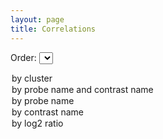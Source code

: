 ```yaml
---
layout: page
title: Correlations
---
```


<meta charset="utf-8">

<style>
  /* disable text selection */
  svg *::selection {
     background : transparent;
  }
  
  svg *::-moz-selection {
     background:transparent;
  } 
  
  svg *::-webkit-selection {
     background:transparent;
  }
  rect.selection {
    stroke          : #333;
    stroke-dasharray: 4px;
    stroke-opacity  : 0.5;
    fill            : transparent;
  }
  
  rect.cell-border {
    stroke: #eee;
    stroke-width:0.3px;   
  }
  
  rect.cell-selected {
    stroke: rgb(51,102,153);
    stroke-width:0.5px;   
  }
  
  rect.cell-hover {
    stroke: #F00;
    stroke-width:0.3px;   
  }
  
  text.mono {
    font-size: 9pt;
    font-family: Consolas, courier;
    fill: #aaa;
  }
  
  text.text-selected {
    fill: #000;
  }
  
  text.text-highlight {
    fill: #c00;
  }
  text.text-hover {
    fill: #00C;
  }
  #tooltip {
    position: absolute;
    width: 200px;
    height: auto;
    padding: 10px;
    background-color: white;
    -webkit-border-radius: 10px;
    -moz-border-radius: 10px;
    border-radius: 10px;
    -webkit-box-shadow: 4px 4px 10px rgba(0, 0, 0, 0.4);
    -moz-box-shadow: 4px 4px 10px rgba(0, 0, 0, 0.4);
    box-shadow: 4px 4px 10px rgba(0, 0, 0, 0.4);
    pointer-events: none;
  }
  
  #tooltip.hidden {
    display: none;
  }
  
  #tooltip p {
    margin: 0;
    font-family: sans-serif;
    font-size: 12px;
    line-height: 20px;
  }
</style>
</head>

<div id="tooltip" class="hidden">
  <p><span id="value"></p>
</div>

<script src="http://d3js.org/d3.v3.min.js"></script>
Order: 
  <select id="order">
  <option value="hclust">by cluster</option>
  <option value="probecontrast">by probe name and contrast name</option>
  <option value="probe">by probe name</option>
  <option value="contrast">by contrast name</option>
  <option value="custom">by log2 ratio</option>
  </select>
  </select>
<div id="chart" style='overflow:auto; width:960px; height:480px;'></div>

<script type="text/javascript">
var margin = { top: 150, right: 10, bottom: 50, left: 100 },
  cellSize=12;
  col_number=60;
  row_number=50;
  width = cellSize*col_number, // - margin.left - margin.right,
  height = cellSize*row_number , // - margin.top - margin.bottom,
  //gridSize = Math.floor(width / 24),
  legendElementWidth = cellSize*2.5,
  colorBuckets = 21,
  colors = ['#005824','#1A693B','#347B53','#4F8D6B','#699F83','#83B09B','#9EC2B3','#B8D4CB','#D2E6E3','#EDF8FB','#FFFFFF','#F1EEF6','#E6D3E1','#DBB9CD','#D19EB9','#C684A4','#BB6990','#B14F7C','#A63467','#9B1A53','#91003F'];
  hcrow = [49,11,30,4,18,6,12,20,19,33,32,26,44,35,38,3,23,41,22,10,2,15,16,36,8,25,29,7,27,34,48,31,45,43,14,9,39,1,37,47,42,21,40,5,28,46,50,17,24,13], // change to gene name or probe id
  hccol = [6,5,41,12,42,21,58,56,14,16,43,15,17,46,47,48,54,49,37,38,25,22,7,8,2,45,9,20,24,44,23,19,13,40,11,1,39,53,10,52,3,26,27,60,50,51,59,18,31,32,30,4,55,28,29,57,36,34,33,35], // change to gene name or probe id
  rowLabel = ['1759080_s_at','1759302_s_at','1759502_s_at','1759540_s_at','1759781_s_at','1759828_s_at','1759829_s_at','1759906_s_at','1760088_s_at','1760164_s_at','1760453_s_at','1760516_s_at','1760594_s_at','1760894_s_at','1760951_s_at','1761030_s_at','1761128_at','1761145_s_at','1761160_s_at','1761189_s_at','1761222_s_at','1761245_s_at','1761277_s_at','1761434_s_at','1761553_s_at','1761620_s_at','1761873_s_at','1761884_s_at','1761944_s_at','1762105_s_at','1762118_s_at','1762151_s_at','1762388_s_at','1762401_s_at','1762633_s_at','1762701_s_at','1762787_s_at','1762819_s_at','1762880_s_at','1762945_s_at','1762983_s_at','1763132_s_at','1763138_s_at','1763146_s_at','1763198_s_at','1763383_at','1763410_s_at','1763426_s_at','1763490_s_at','1763491_s_at'], // change to gene name or probe id
  colLabel = ['con1027','con1028','con1029','con103','con1030','con1031','con1032','con1033','con1034','con1035','con1036','con1037','con1038','con1039','con1040','con1041','con108','con109','con110','con111','con112','con125','con126','con127','con128','con129','con130','con131','con132','con133','con134','con135','con136','con137','con138','con139','con14','con15','con150','con151','con152','con153','con16','con17','con174','con184','con185','con186','con187','con188','con189','con191','con192','con193','con194','con199','con2','con200','con201','con21']; // change to contrast name

d3.tsv("http://bl.ocks.org/ianyfchang/raw/8119685/0f704db21b257d41c71f9fcfc1c8b1a947c738de/data_heatmap.tsv",
function(d) {
  return {
    row:   +d.row_idx,
    col:   +d.col_idx,
    value: +d.log2ratio
  };
},
function(error, data) {
  var colorScale = d3.scale.quantile()
      .domain([ -10 , 0, 10])
      .range(colors);
  
  var svg = d3.select("#chart").append("svg")
      .attr("width", width + margin.left + margin.right)
      .attr("height", height + margin.top + margin.bottom)
      .append("g")
      .attr("transform", "translate(" + margin.left + "," + margin.top + ")")
      ;
  var rowSortOrder=false;
  var colSortOrder=false;
  var rowLabels = svg.append("g")
      .selectAll(".rowLabelg")
      .data(rowLabel)
      .enter()
      .append("text")
      .text(function (d) { return d; })
      .attr("x", 0)
      .attr("y", function (d, i) { return hcrow.indexOf(i+1) * cellSize; })
      .style("text-anchor", "end")
      .attr("transform", "translate(-6," + cellSize / 1.5 + ")")
      .attr("class", function (d,i) { return "rowLabel mono r"+i;} ) 
      .on("mouseover", function(d) {d3.select(this).classed("text-hover",true);})
      .on("mouseout" , function(d) {d3.select(this).classed("text-hover",false);})
      .on("click", function(d,i) {rowSortOrder=!rowSortOrder; sortbylabel("r",i,rowSortOrder);d3.select("#order").property("selectedIndex", 4).node().focus();;})
      ;

  var colLabels = svg.append("g")
      .selectAll(".colLabelg")
      .data(colLabel)
      .enter()
      .append("text")
      .text(function (d) { return d; })
      .attr("x", 0)
      .attr("y", function (d, i) { return hccol.indexOf(i+1) * cellSize; })
      .style("text-anchor", "left")
      .attr("transform", "translate("+cellSize/2 + ",-6) rotate (-90)")
      .attr("class",  function (d,i) { return "colLabel mono c"+i;} )
      .on("mouseover", function(d) {d3.select(this).classed("text-hover",true);})
      .on("mouseout" , function(d) {d3.select(this).classed("text-hover",false);})
      .on("click", function(d,i) {colSortOrder=!colSortOrder;  sortbylabel("c",i,colSortOrder);d3.select("#order").property("selectedIndex", 4).node().focus();;})
      ;

  var heatMap = svg.append("g").attr("class","g3")
        .selectAll(".cellg")
        .data(data,function(d){return d.row+":"+d.col;})
        .enter()
        .append("rect")
        .attr("x", function(d) { return hccol.indexOf(d.col) * cellSize; })
        .attr("y", function(d) { return hcrow.indexOf(d.row) * cellSize; })
        .attr("class", function(d){return "cell cell-border cr"+(d.row-1)+" cc"+(d.col-1);})
        .attr("width", cellSize)
        .attr("height", cellSize)
        .style("fill", function(d) { return colorScale(d.value); })
        /* .on("click", function(d) {
               var rowtext=d3.select(".r"+(d.row-1));
               if(rowtext.classed("text-selected")==false){
                   rowtext.classed("text-selected",true);
               }else{
                   rowtext.classed("text-selected",false);
               }
        })*/
        .on("mouseover", function(d){
               //highlight text
               d3.select(this).classed("cell-hover",true);
               d3.selectAll(".rowLabel").classed("text-highlight",function(r,ri){ return ri==(d.row-1);});
               d3.selectAll(".colLabel").classed("text-highlight",function(c,ci){ return ci==(d.col-1);});
        
               //Update the tooltip position and value
               d3.select("#tooltip")
                 .style("left", (d3.event.pageX+10) + "px")
                 .style("top", (d3.event.pageY-10) + "px")
                 .select("#value")
                 .text("lables:"+rowLabel[d.row-1]+","+colLabel[d.col-1]+"\ndata:"+d.value+"\nrow-col-idx:"+d.col+","+d.row+"\ncell-xy "+this.x.baseVal.value+", "+this.y.baseVal.value);  
               //Show the tooltip
               d3.select("#tooltip").classed("hidden", false);
        })
        .on("mouseout", function(){
               d3.select(this).classed("cell-hover",false);
               d3.selectAll(".rowLabel").classed("text-highlight",false);
               d3.selectAll(".colLabel").classed("text-highlight",false);
               d3.select("#tooltip").classed("hidden", true);
        })
        ;

  var legend = svg.selectAll(".legend")
      .data([-10,-9,-8,-7,-6,-5,-4,-3,-2,-1,0,1,2,3,4,5,6,7,8,9,10])
      .enter().append("g")
      .attr("class", "legend");
 
  legend.append("rect")
    .attr("x", function(d, i) { return legendElementWidth * i; })
    .attr("y", height+(cellSize*2))
    .attr("width", legendElementWidth)
    .attr("height", cellSize)
    .style("fill", function(d, i) { return colors[i]; });
 
  legend.append("text")
    .attr("class", "mono")
    .text(function(d) { return d; })
    .attr("width", legendElementWidth)
    .attr("x", function(d, i) { return legendElementWidth * i; })
    .attr("y", height + (cellSize*4));

// Change ordering of cells

  function sortbylabel(rORc,i,sortOrder){
       var t = svg.transition().duration(3000);
       var log2r=[];
       var sorted; // sorted is zero-based index
       d3.selectAll(".c"+rORc+i) 
         .filter(function(ce){
            log2r.push(ce.value);
          })
       ;
       if(rORc=="r"){ // sort log2ratio of a gene
         sorted=d3.range(col_number).sort(function(a,b){ if(sortOrder){ return log2r[b]-log2r[a];}else{ return log2r[a]-log2r[b];}});
         t.selectAll(".cell")
           .attr("x", function(d) { return sorted.indexOf(d.col-1) * cellSize; })
           ;
         t.selectAll(".colLabel")
          .attr("y", function (d, i) { return sorted.indexOf(i) * cellSize; })
         ;
       }else{ // sort log2ratio of a contrast
         sorted=d3.range(row_number).sort(function(a,b){if(sortOrder){ return log2r[b]-log2r[a];}else{ return log2r[a]-log2r[b];}});
         t.selectAll(".cell")
           .attr("y", function(d) { return sorted.indexOf(d.row-1) * cellSize; })
           ;
         t.selectAll(".rowLabel")
          .attr("y", function (d, i) { return sorted.indexOf(i) * cellSize; })
         ;
       }
  }

  d3.select("#order").on("change",function(){
    order(this.value);
  });
  
  function order(value){
   if(value=="hclust"){
    var t = svg.transition().duration(3000);
    t.selectAll(".cell")
      .attr("x", function(d) { return hccol.indexOf(d.col) * cellSize; })
      .attr("y", function(d) { return hcrow.indexOf(d.row) * cellSize; })
      ;

    t.selectAll(".rowLabel")
      .attr("y", function (d, i) { return hcrow.indexOf(i+1) * cellSize; })
      ;

    t.selectAll(".colLabel")
      .attr("y", function (d, i) { return hccol.indexOf(i+1) * cellSize; })
      ;

   }else if (value=="probecontrast"){
    var t = svg.transition().duration(3000);
    t.selectAll(".cell")
      .attr("x", function(d) { return (d.col - 1) * cellSize; })
      .attr("y", function(d) { return (d.row - 1) * cellSize; })
      ;

    t.selectAll(".rowLabel")
      .attr("y", function (d, i) { return i * cellSize; })
      ;

    t.selectAll(".colLabel")
      .attr("y", function (d, i) { return i * cellSize; })
      ;

   }else if (value=="probe"){
    var t = svg.transition().duration(3000);
    t.selectAll(".cell")
      .attr("y", function(d) { return (d.row - 1) * cellSize; })
      ;

    t.selectAll(".rowLabel")
      .attr("y", function (d, i) { return i * cellSize; })
      ;
   }else if (value=="contrast"){
    var t = svg.transition().duration(3000);
    t.selectAll(".cell")
      .attr("x", function(d) { return (d.col - 1) * cellSize; })
      ;
    t.selectAll(".colLabel")
      .attr("y", function (d, i) { return i * cellSize; })
      ;
   }
  }
  // 
  var sa=d3.select(".g3")
      .on("mousedown", function() {
          if( !d3.event.altKey) {
             d3.selectAll(".cell-selected").classed("cell-selected",false);
             d3.selectAll(".rowLabel").classed("text-selected",false);
             d3.selectAll(".colLabel").classed("text-selected",false);
          }
         var p = d3.mouse(this);
         sa.append("rect")
         .attr({
             rx      : 0,
             ry      : 0,
             class   : "selection",
             x       : p[0],
             y       : p[1],
             width   : 1,
             height  : 1
         })
      })
      .on("mousemove", function() {
         var s = sa.select("rect.selection");
      
         if(!s.empty()) {
             var p = d3.mouse(this),
                 d = {
                     x       : parseInt(s.attr("x"), 10),
                     y       : parseInt(s.attr("y"), 10),
                     width   : parseInt(s.attr("width"), 10),
                     height  : parseInt(s.attr("height"), 10)
                 },
                 move = {
                     x : p[0] - d.x,
                     y : p[1] - d.y
                 }
             ;
      
             if(move.x < 1 || (move.x*2<d.width)) {
                 d.x = p[0];
                 d.width -= move.x;
             } else {
                 d.width = move.x;       
             }
      
             if(move.y < 1 || (move.y*2<d.height)) {
                 d.y = p[1];
                 d.height -= move.y;
             } else {
                 d.height = move.y;       
             }
             s.attr(d);
      
                 // deselect all temporary selected state objects
             d3.selectAll('.cell-selection.cell-selected').classed("cell-selected", false);
             d3.selectAll(".text-selection.text-selected").classed("text-selected",false);

             d3.selectAll('.cell').filter(function(cell_d, i) {
                 if(
                     !d3.select(this).classed("cell-selected") && 
                         // inner circle inside selection frame
                     (this.x.baseVal.value)+cellSize >= d.x && (this.x.baseVal.value)<=d.x+d.width && 
                     (this.y.baseVal.value)+cellSize >= d.y && (this.y.baseVal.value)<=d.y+d.height
                 ) {
      
                     d3.select(this)
                     .classed("cell-selection", true)
                     .classed("cell-selected", true);

                     d3.select(".r"+(cell_d.row-1))
                     .classed("text-selection",true)
                     .classed("text-selected",true);

                     d3.select(".c"+(cell_d.col-1))
                     .classed("text-selection",true)
                     .classed("text-selected",true);
                 }
             });
         }
      })
      .on("mouseup", function() {
            // remove selection frame
         sa.selectAll("rect.selection").remove();
      
             // remove temporary selection marker class
         d3.selectAll('.cell-selection').classed("cell-selection", false);
         d3.selectAll(".text-selection").classed("text-selection",false);
      })
      .on("mouseout", function() {
         if(d3.event.relatedTarget.tagName=='html') {
                 // remove selection frame
             sa.selectAll("rect.selection").remove();
                 // remove temporary selection marker class
             d3.selectAll('.cell-selection').classed("cell-selection", false);
             d3.selectAll(".rowLabel").classed("text-selected",false);
             d3.selectAll(".colLabel").classed("text-selected",false);
         }
      })
      ;
});
</script>
